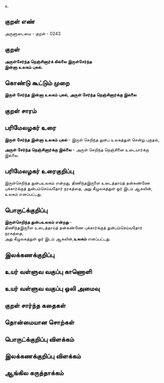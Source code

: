 உ

## குறள் எண் 

அருளுடைமை - குறள் - 0243  

## குறள் 

**அருள்சேர்ந்த நெஞ்சினார்க் கில்லை இருள்சேர்ந்த  
இன்னா உலகம் புகல்.**

## கொண்டு கூட்டும் முறை

**இருள் சேர்ந்த இன்னா உலகம் புகல், அருள் சேர்ந்த நெஞ்சினார்க்கு இல்லை**

## குறள் சாரம் 


## பரிமேலழகர் உரை

**இருள் சேர்ந்த இன்னா உலகம் புகல்** - இருள் செறிந்த துன்ப உலகத்துள் சென்று புகுதல்,  

**அருள் சேர்ந்த நெஞ்சினார்க்கு இல்லை** - அருள் செறிந்த நெஞ்சினை உடையார்க்கு இல்லை.

## பரிமேலழகர் உரைகுறிப்பு   

இருள்செறிந்த துன்பஉலகம் என்றது, திணிந்தஇருளை உடைத்தாய்த் தன்கண்ணே புக்கார்க்குத் துன்பம்செய்வதோர் நரகத்தை, அது கீழுலகத்துள் ஓர் இடம் ஆகலின், உலகம் எனப்பட்டது.  

## பொருட்க்குறிப்பு 

**இருள்செறிந்த துன்பஉலகம் என்றது** -  
திணிந்தஇருளை உடைத்தாய்த் தன்கண்ணே புக்கார்க்குத் துன்பம்செய்வதோர் நரகத்தை,  
அது கீழுலகத்துள் ஓர் இடம் ஆகலின்,**உலகம்** எனப்பட்டது.  

## இலக்கணக்குறிப்பு  


## உயர் வள்ளுவ வகுப்பு காணொளி


## உயர் வள்ளுவ வகுப்பு ஒலி அமைவு 

 
## குறள் சார்ந்த கதைகள் 


## தொன்மையான சொற்கள்


## பொருட்க்குறிப்பு விளக்கம்


## இலக்கணக்குறிப்பு விளக்கம்


## ஆங்கில கருத்தாக்கம் 


